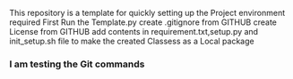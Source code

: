 This repository is a template for quickly setting up the Project environment required
First Run the Template.py
create .gitignore from GITHUB
create License from GITHUB
add contents in requirement.txt,setup.py and init_setup.sh file to make the created Classess as a Local  package

###  I am testing the Git commands
